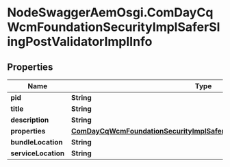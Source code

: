 # NodeSwaggerAemOsgi.ComDayCqWcmFoundationSecurityImplSaferSlingPostValidatorImplInfo

## Properties

Name | Type | Description | Notes
------------ | ------------- | ------------- | -------------
**pid** | **String** |  | [optional] 
**title** | **String** |  | [optional] 
**description** | **String** |  | [optional] 
**properties** | [**ComDayCqWcmFoundationSecurityImplSaferSlingPostValidatorImplProperties**](ComDayCqWcmFoundationSecurityImplSaferSlingPostValidatorImplProperties.md) |  | [optional] 
**bundleLocation** | **String** |  | [optional] 
**serviceLocation** | **String** |  | [optional] 


